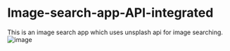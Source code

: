 # Image-search-app-API-integrated
This is an image search app which uses unsplash api for image searching.
![image](https://github.com/binda06code/Image-search-app-API-integrated/assets/108895261/62dfef1e-88b4-4591-8c51-6a2184e16aea)
